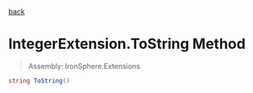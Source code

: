 ﻿

[back](/IronSphere.Extensions/types/IntegerExtension)

# IntegerExtension.ToString Method

> Assembly: IronSphere.Extensions

```csharp
string ToString()
```



 